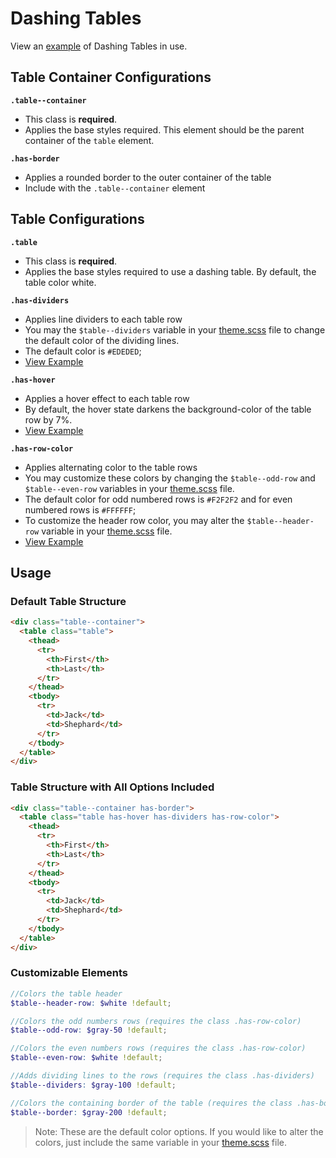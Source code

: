 # Dashing Tables
View an [example](http://dashframework.github.io/dashing/sass/modules/table/example/default.html) of Dashing Tables in use.

## Table Container Configurations

**`.table--container`**
* This class is **required**.
* Applies the base styles required. This element should be the parent container of the `table` element.

**`.has-border`**
* Applies a rounded border to the outer container of the table
* Include with the `.table--container` element

## Table Configurations

**`.table`**
* This class is **required**.
* Applies the base styles required to use a dashing table. By default, the table color white.

**`.has-dividers`**
* Applies line dividers to each table row
* You may the `$table--dividers` variable in your [theme.scss](https://github.com/dashframework/dashing/tree/master/sass/theme) file to change the default color of the dividing lines.
* The default color is `#EDEDED`;
* [View Example](http://dashframework.github.io/dashing/sass/modules/table/example/has-dividers.html)

**`.has-hover`**
* Applies a hover effect to each table row
* By default, the hover state darkens the background-color of the table row by 7%.
* [View Example](http://dashframework.github.io/dashing/sass/modules/table/example/has-hover.html)

**`.has-row-color`**
* Applies alternating color to the table rows
* You may customize these colors by changing the `$table--odd-row` and `$table--even-row` variables in your [theme.scss](https://github.com/dashframework/dashing/tree/master/sass/theme) file.
* The default color for odd numbered rows is `#F2F2F2` and for even numbered rows is `#FFFFFF`;
* To customize the header row color, you may alter the `$table--header-row` variable in your [theme.scss](https://github.com/dashframework/dashing/tree/master/sass/theme) file.
* [View Example](http://dashframework.github.io/dashing/sass/modules/table/example/has-row-color.html)


## Usage

### Default Table Structure

```html
<div class="table--container">
  <table class="table">
    <thead>
      <tr>
        <th>First</th>
        <th>Last</th>
      </tr>
    </thead>
    <tbody>
      <tr>
        <td>Jack</td>
        <td>Shephard</td>
      </tr>
    </tbody>
  </table>
</div>
```


### Table Structure with All Options Included

```html
<div class="table--container has-border">
  <table class="table has-hover has-dividers has-row-color">
    <thead>
      <tr>
        <th>First</th>
        <th>Last</th>
      </tr>
    </thead>
    <tbody>
      <tr>
        <td>Jack</td>
        <td>Shephard</td>
      </tr>
    </tbody>
  </table>
</div>
```

### Customizable Elements

```scss
//Colors the table header
$table--header-row: $white !default;

//Colors the odd numbers rows (requires the class .has-row-color)
$table--odd-row: $gray-50 !default;

//Colors the even numbers rows (requires the class .has-row-color)
$table--even-row: $white !default;

//Adds dividing lines to the rows (requires the class .has-dividers)
$table--dividers: $gray-100 !default;

//Colors the containing border of the table (requires the class .has-border)
$table--border: $gray-200 !default;
```

> Note: These are the default color options. If you would like to alter the colors, just include the same variable in your [theme.scss](https://github.com/dashframework/dashing/tree/master/sass/theme) file.
